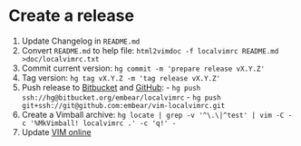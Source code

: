 # Create a release

  1. Update Changelog in `README.md`
  2. Convert `README.md` to help file: `html2vimdoc -f localvimrc README.md >doc/localvimrc.txt`
  3. Commit current version: `hg commit -m 'prepare release vX.Y.Z'`
  4. Tag version: `hg tag vX.Y.Z -m 'tag release vX.Y.Z'`
  5. Push release to [Bitbucket] and [GitHub]:
    - `hg push ssh://hg@bitbucket.org/embear/localvimrc`
    - `hg push git+ssh://git@github.com:embear/vim-localvimrc.git`
  6. Create a Vimball archive: `hg locate | grep -v '^\.\|^test' | vim -C -c '%MkVimball! localvimrc .' -c 'q!' -`
  7. Update [VIM online]

[Bitbucket]: https://bitbucket.org/embear/localvimrc
[GitHub]: https://github.com/embear/vim-localvimrc
[VIM online]: http://www.vim.org/scripts/script.php?script_id=441
